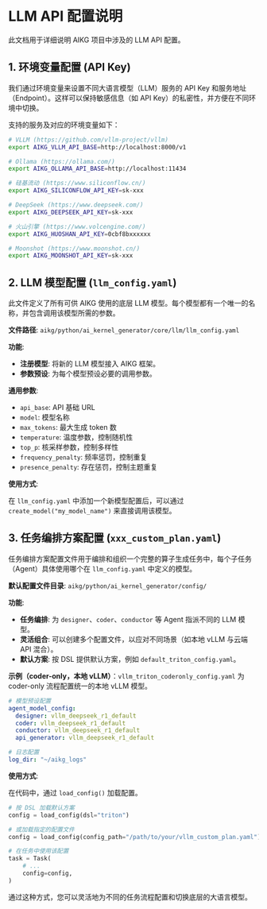 # LLM API 配置说明

此文档用于详细说明 AIKG 项目中涉及的 LLM API 配置。


## 1. 环境变量配置 (API Key)

我们通过环境变量来设置不同大语言模型（LLM）服务的 API Key 和服务地址（Endpoint）。这样可以保持敏感信息（如 API Key）的私密性，并方便在不同环境中切换。

支持的服务及对应的环境变量如下：

```bash
# VLLM (https://github.com/vllm-project/vllm)
export AIKG_VLLM_API_BASE=http://localhost:8000/v1

# Ollama (https://ollama.com/)
export AIKG_OLLAMA_API_BASE=http://localhost:11434

# 硅基流动 (https://www.siliconflow.cn/)
export AIKG_SILICONFLOW_API_KEY=sk-xxx

# DeepSeek (https://www.deepseek.com/)
export AIKG_DEEPSEEK_API_KEY=sk-xxx

# 火山引擎 (https://www.volcengine.com/)
export AIKG_HUOSHAN_API_KEY=0cbf8bxxxxxx

# Moonshot (https://www.moonshot.cn/)
export AIKG_MOONSHOT_API_KEY=sk-xxx
```

## 2. LLM 模型配置 (`llm_config.yaml`)

此文件定义了所有可供 AIKG 使用的底层 LLM 模型。每个模型都有一个唯一的名称，并包含调用该模型所需的参数。

**文件路径**: `aikg/python/ai_kernel_generator/core/llm/llm_config.yaml`

**功能**:
-   **注册模型**: 将新的 LLM 模型接入 AIKG 框架。
-   **参数预设**: 为每个模型预设必要的调用参数。

**通用参数**:
- `api_base`: API 基础 URL
- `model`: 模型名称
- `max_tokens`: 最大生成 token 数
- `temperature`: 温度参数，控制随机性
- `top_p`: 核采样参数，控制多样性
- `frequency_penalty`: 频率惩罚，控制重复
- `presence_penalty`: 存在惩罚，控制主题重复

**使用方式**:

在 `llm_config.yaml` 中添加一个新模型配置后，可以通过 `create_model("my_model_name")` 来直接调用该模型。

## 3. 任务编排方案配置 (`xxx_custom_plan.yaml`)

任务编排方案配置文件用于编排和组织一个完整的算子生成任务中，每个子任务（Agent）具体使用哪个在 `llm_config.yaml` 中定义的模型。

**默认配置文件目录**: `aikg/python/ai_kernel_generator/config/`

**功能**:
-   **任务编排**: 为 `designer`、`coder`、`conductor` 等 Agent 指派不同的 LLM 模型。
-   **灵活组合**: 可以创建多个配置文件，以应对不同场景（如本地 vLLM 与云端 API 混合）。
-   **默认方案**: 按 DSL 提供默认方案，例如 `default_triton_config.yaml`。

**示例（coder-only，本地 vLLM）**：`vllm_triton_coderonly_config.yaml`
为 coder-only 流程配置统一的本地 vLLM 模型。

```yaml
# 模型预设配置
agent_model_config:
  designer: vllm_deepseek_r1_default
  coder: vllm_deepseek_r1_default
  conductor: vllm_deepseek_r1_default
  api_generator: vllm_deepseek_r1_default

# 日志配置
log_dir: "~/aikg_logs"
```

**使用方式**:

在代码中，通过 `load_config()` 加载配置。
```python
# 按 DSL 加载默认方案
config = load_config(dsl="triton")

# 或加载指定的配置文件
config = load_config(config_path="/path/to/your/vllm_custom_plan.yaml")

# 在任务中使用该配置
task = Task(
    # ...
    config=config,
)
```
通过这种方式，您可以灵活地为不同的任务流程配置和切换底层的大语言模型。
